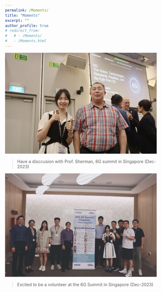 ```yaml
---
permalink: /Moments/
title: "Moments"
excerpt: ""
author_profile: true
# redirect_from: 
#   # - /Moments/
#   - /Moments.html
---
```


<img src='/images/yusi-sherman.png' width = "500"><br/>
> Have a disccusion with Prof. Sherman, 6G summit in Singapore (Dec-2023)


<img src='/images/6G-summit-23.png' width = "500"><br/>
> Excited to be a volunteer at the 6G Summit in Singapore (Dec-2023)
